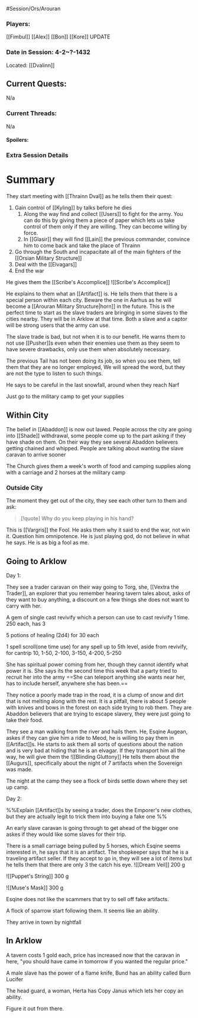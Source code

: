 #Session/Ors/Arouran 

### Players:
[[Fimbul]]
[[Alex]]
[[Bon]]
[[Kore]]
UPDATE
### Date in Session:  4-2~?-1432
Located: [[Dvalinn]]
## Current Quests: 
N/a
### Current Threads:
N/a
#### Spoilers:

### Extra Session Details


# Summary

They start meeting with [[Thrainn Dval]] as he tells them their quest:

1. Gain control of [[Kyling]] by talks before he dies 
	1. Along the way find and collect [[Users]] to fight for the army. You can do this by giving them a piece of paper which lets us take control of them only if they are willing. They can become willing by force. 
	2. In [[Glasir]] they will find [[Lain]] the previous commander, convince him to come back and take the place of Thrainn 
2. Go through the South and incapacitate all of the main fighters of the [[Orsian Military Structure]]
3. Deal with the [[Elvagars]]
4. End the war 

He gives them the [[Scribe's Accomplice]] 
![[Scribe's Accomplice]]

He explains to them what an [[Artifact]] is. 
He tells them that there is a special person within each city. Beware the one in Aarhus as he will become a [[Arouran Military Structure|horn]] in the future. 
This is the perfect time to start as the slave traders are bringing in some slaves to the cities nearby. They will be in Arklow at that time. Both a slave and a captor will be strong users that the army can use. 

The slave trade is bad, but not when it is to our benefit. 
He warns them to not use [[Pusher]]s even when their enemies use them as they seem to have severe drawbacks, only use them when absolutely necessary. 

The previous Tail has not been doing its job, so when you see them, tell them that they are no longer employed, We will spread the word, but they are not the type to listen to such things. 

He says to be careful in the last snowfall, around when they reach Narf 

Just go to the military camp to get your supplies 

## Within City 

The belief in [[Abaddon]] is now out lawed. People across the city are going into [[Shade]] withdrawal, some people come up to the part asking if they have shade on them. 
On their way they see several Abaddon believers getting chained and whipped. People are talking about wanting the slave caravan to arrive sooner 

The Church gives them a week's worth of food and camping supplies along with a carriage and 2 horses at the military camp 


### Outside City

The moment they get out of the city, they see each other turn to them and ask:

> [!quote] 
> Why do you keep playing in his hand?

This is [[Vargris]] the Fool. He asks them why it said to end the war, not win it. Question him omnipotence. He is just playing god, do not believe in what he says. He is as big a fool as me.


## Going to Arklow 

Day 1:

They see a trader caravan on their way going to Torg, she, [[Vextra the Trader]], an explorer that you remember hearing tavern tales about, asks of they want to buy anything, a discount on a few things she does not want to carry with her. 

A gem of single cast revivify which a person can use to cast revivify 1 time. 250 each, has 3

5 potions of healing (2d4) for 30 each

1 spell scroll(one time use) for any spell up to 5th level, aside from revivify, for cantrip 10, 1-50, 2-100, 3-150, 4-200, 5-250

She has spiritual power coming from her, though they cannot identify what power it is.
She says its the second time this week that a party tried to recruit her into the army 
==She can teleport anything she wants near her, has to include herself, anywhere she has been.==



They notice a poorly made trap in the road, it is a clump of snow and dirt that is not melting along with the rest. It is a pitfall, there is about 5 people with knives and bows in the forest on each side trying to rob them. They are Abaddon believers that are trying to escape slavery, they were just going to take their food. 


They see a man walking from the river and hails them. He, Esqine Augean, askes if they can give him a ride to Meod, he is willing to pay them in [[Artifact]]s. He starts to ask them all sorts of questions about the nation and is very bad at hiding that he is an elvagar. If they transport him all the way, he will give them the ![[Blinding Gluttony]]
He tells them about the [[Augurs]], specifically about the night of 7 artifacts when the Sovereign was made. 

The night at the camp they see a flock of birds settle down where they set up camp. 


Day 2:


%%Explain [[Artifact]]s by seeing a trader, does the Emporer's new clothes, but they are actually legit to trick them into buying a fake one
%%

An early slave caravan is going through to get ahead of the bigger one askes if they would like some slaves for their trip.

There is a small carriage being pulled by 5 horses, which Esqine seems interested in, he says that it is an artifact. The shopkeeper says that he is a traveling artifact seller. If they accept to go in, they will see a lot of items but he tells them that there are only 3 the catch his eye. 
![[Dream Veil]]
200 g

![[Puppet's String]]
300 g

![[Muse's Mask]]
300 g

Esqine does not like the scammers that try to sell off fake artifacts. 

A flock of sparrow start following them. It seems like an ability. 

They arrive in town by nightfall

## In Arklow 

A tavern costs 1 gold each, price has increased now that the caravan in here, "you should have came in tomorrow if you wanted the regular price."

A male slave has the power of a flame knife, Bund has an ability called Burn Lucifer 

The head guard, a woman, Herta has Copy Janus which lets her copy an ability.

Figure it out from there. 